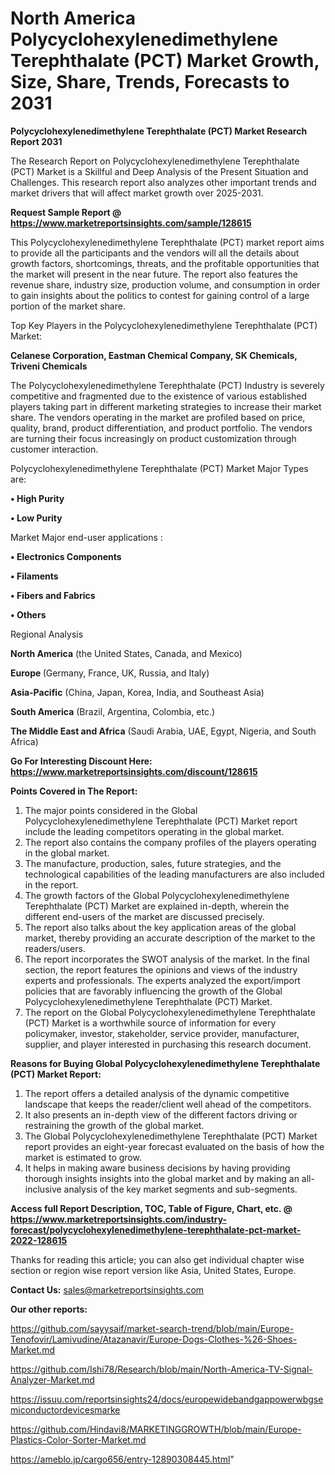 # North America Polycyclohexylenedimethylene Terephthalate (PCT) Market Growth, Size, Share, Trends, Forecasts to 2031

<strong>Polycyclohexylenedimethylene Terephthalate (PCT) Market Research Report 2031</strong>

The Research Report on Polycyclohexylenedimethylene Terephthalate (PCT) Market is a Skillful and Deep Analysis of the Present Situation and Challenges. This research report also analyzes other important trends and market drivers that will affect market growth over 2025-2031.

<strong>Request Sample Report @ <a href=https://www.marketreportsinsights.com/sample/128615>https://www.marketreportsinsights.com/sample/128615</a></strong>

This Polycyclohexylenedimethylene Terephthalate (PCT) market report aims to provide all the participants and the vendors will all the details about growth factors, shortcomings, threats, and the profitable opportunities that the market will present in the near future. The report also features the revenue share, industry size, production volume, and consumption in order to gain insights about the politics to contest for gaining control of a large portion of the market share.

Top Key Players in the Polycyclohexylenedimethylene Terephthalate (PCT) Market:

<strong>Celanese Corporation, Eastman Chemical Company, SK Chemicals, Triveni Chemicals</strong>

The Polycyclohexylenedimethylene Terephthalate (PCT) Industry is severely competitive and fragmented due to the existence of various established players taking part in different marketing strategies to increase their market share. The vendors operating in the market are profiled based on price, quality, brand, product differentiation, and product portfolio. The vendors are turning their focus increasingly on product customization through customer interaction.

Polycyclohexylenedimethylene Terephthalate (PCT) Market Major Types are:

<strong>• High Purity

• Low Purity</strong>

Market Major end-user applications :

<strong>• Electronics Components

• Filaments

• Fibers and Fabrics

• Others</strong>

Regional Analysis

</u><strong><b>North America</b></strong> (the United States, Canada, and Mexico)

<strong><b>Europe </b></strong>(Germany, France, UK, Russia, and Italy)

<strong><b>Asia-Pacific</b></strong> (China, Japan, Korea, India, and Southeast Asia)

<strong><b>South America</b></strong> (Brazil, Argentina, Colombia, etc.)

<strong><b>The Middle East and Africa</b></strong> (Saudi Arabia, UAE, Egypt, Nigeria, and South Africa)

<strong>Go For Interesting Discount Here: <a href=https://www.marketreportsinsights.com/discount/128615>https://www.marketreportsinsights.com/discount/128615</a></strong>

<strong>Points Covered in The Report:</strong>
<ol>
  <li>The major points considered in the Global Polycyclohexylenedimethylene Terephthalate (PCT) Market report include the leading competitors operating in the global market.</li>
  <li>The report also contains the company profiles of the players operating in the global market.</li>
  <li>The manufacture, production, sales, future strategies, and the technological capabilities of the leading manufacturers are also included in the report.</li>
  <li>The growth factors of the Global Polycyclohexylenedimethylene Terephthalate (PCT) Market are explained in-depth, wherein the different end-users of the market are discussed precisely.</li>
  <li>The report also talks about the key application areas of the global market, thereby providing an accurate description of the market to the readers/users.</li>
  <li>The report incorporates the SWOT analysis of the market. In the final section, the report features the opinions and views of the industry experts and professionals. The experts analyzed the export/import policies that are favorably influencing the growth of the Global Polycyclohexylenedimethylene Terephthalate (PCT) Market.</li>
  <li>The report on the Global Polycyclohexylenedimethylene Terephthalate (PCT) Market is a worthwhile source of information for every policymaker, investor, stakeholder, service provider, manufacturer, supplier, and player interested in purchasing this research document.</li>
</ol>
<strong>Reasons for Buying Global Polycyclohexylenedimethylene Terephthalate (PCT) Market Report:</strong>

<ol>
  <li>The report offers a detailed analysis of the dynamic competitive landscape that keeps the reader/client well ahead of the competitors.</li>
  <li>It also presents an in-depth view of the different factors driving or restraining the growth of the global market.</li>
  <li>The Global Polycyclohexylenedimethylene Terephthalate (PCT) Market report provides an eight-year forecast evaluated on the basis of how the market is estimated to grow.</li>
  <li>It helps in making aware business decisions by having providing thorough insights insights into the global market and by making an all-inclusive analysis of the key market segments and sub-segments.</li>
</ol>
<strong>Access full Report Description, TOC, Table of Figure, Chart, etc. @ <a href=https://www.marketreportsinsights.com/industry-forecast/polycyclohexylenedimethylene-terephthalate-pct-market-2022-128615>https://www.marketreportsinsights.com/industry-forecast/polycyclohexylenedimethylene-terephthalate-pct-market-2022-128615</a></strong>


Thanks for reading this article; you can also get individual chapter wise section or region wise report version like Asia, United States, Europe.

<strong>Contact Us:</strong>
sales@marketreportsinsights.com

<strong>Our other reports:</strong>

<a href=https://github.com/sayysaif/market-search-trend/blob/main/Europe-Tenofovir/Lamivudine/Atazanavir/Europe-Dogs-Clothes-%26-Shoes-Market.md>https://github.com/sayysaif/market-search-trend/blob/main/Europe-Tenofovir/Lamivudine/Atazanavir/Europe-Dogs-Clothes-%26-Shoes-Market.md</a>

<a href=https://github.com/Ishi78/Research/blob/main/North-America-TV-Signal-Analyzer-Market.md>https://github.com/Ishi78/Research/blob/main/North-America-TV-Signal-Analyzer-Market.md</a>

<a href=https://issuu.com/reportsinsights24/docs/europewidebandgappowerwbgsemiconductordevicesmarke>https://issuu.com/reportsinsights24/docs/europewidebandgappowerwbgsemiconductordevicesmarke</a>

<a href=https://github.com/Hindavi8/MARKETINGGROWTH/blob/main/Europe-Plastics-Color-Sorter-Market.md>https://github.com/Hindavi8/MARKETINGGROWTH/blob/main/Europe-Plastics-Color-Sorter-Market.md</a>

<a href=https://ameblo.jp/cargo656/entry-12890308445.html>https://ameblo.jp/cargo656/entry-12890308445.html</a>"
